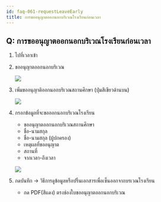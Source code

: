 ```yaml
---
id: faq-061-requestLeaveEarly
title: การขออนุญาตออกนอกบริเวณโรงเรียนก่อนเวลา
---
```


## Q: การขออนุญาตออกนอกบริเวณโรงเรียนก่อนเวลา

1. ไปที่เวลาเข้า
2. ขออนุญาตออกนอกบริเวณ

   ![](/img/manual/faq/61-1.gif)

3. เพิ่มขออนุญาติออกนอกบริเวณสถานศึกษา (ปุ่มสีเขียวด้านบน)

   ![](/img/manual/faq/61-2.gif)

4. กรอกข้อมูลที่จะขอออกนอกบริเวณโรงเรียน
   
   * ขออนุญาตออกนอกบริเวณสถานศึกษา
   * ชื่อ-นามสกุล
   * ชื่อ-นามสกุล (ผู้ปกครอง)
   * เหตุผลที่ขออนุญาต
   * สถานที่
   * จากเวลา-ถึงเวลา

   ![](/img/manual/faq/61-3.gif)

5. กดบันทึก -> วิธีการดูข้อมูลหรือปริ้นเอกสารเพื่อเซ็นออกจากบรเวณโรงเรียน
   * กด PDF(สีแดง) ตรงช่องใบขออนุญาตออกนอกบริเวณ
